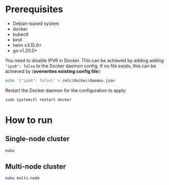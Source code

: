 # Prerequisites
- Debian-based system
- docker
- kubectl
- kind
- helm v3.15.0+
- go v1.20.0+

You need to disable IPV6 in Docker. This can be achieved by adding adding `"ipv6": false` to the Docker daemon config.
If no file exists, this can be achieved by (**overwrites existing config file**):
```bash
echo '{"ipv6": false}' > /etc/docker/daemon.json
```
Restart the Docker daemon for the configuration to apply:
```bash
sudo systemctl restart docker
```

# How to run
## Single-node cluster
```bash
make
```

## Multi-node cluster
```bash
make multi-node
```